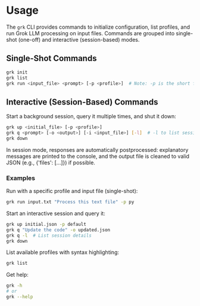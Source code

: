 # Usage

The `grk` CLI provides commands to initialize configuration, list profiles, and run Grok LLM processing on input files. Commands are grouped into single-shot (one-off) and interactive (session-based) modes.

## Single-Shot Commands

```bash
grk init 
grk list
grk run <input_file> <prompt> [-p <profile>]  # Note: -p is the short form for --profile
```

## Interactive (Session-Based) Commands

Start a background session, query it multiple times, and shut it down:

```bash
grk up <initial_file> [-p <profile>]
grk q <prompt> [-o <output>] [-i <input_file>] [-l]  # -l to list session details
grk down
```

In session mode, responses are automatically postprocessed: explanatory messages are printed to the console, and the output file is cleaned to valid JSON (e.g., {'files': [...]}) if possible.

### Examples

Run with a specific profile and input file (single-shot):

```bash
grk run input.txt "Process this text file" -p py
```

Start an interactive session and query it:

```bash
grk up initial.json -p default
grk q "Update the code" -o updated.json
grk q -l  # List session details
grk down
```

List available profiles with syntax highlighting:

```bash
grk list
```

Get help:

```bash
grk -h
# or
grk --help
```




